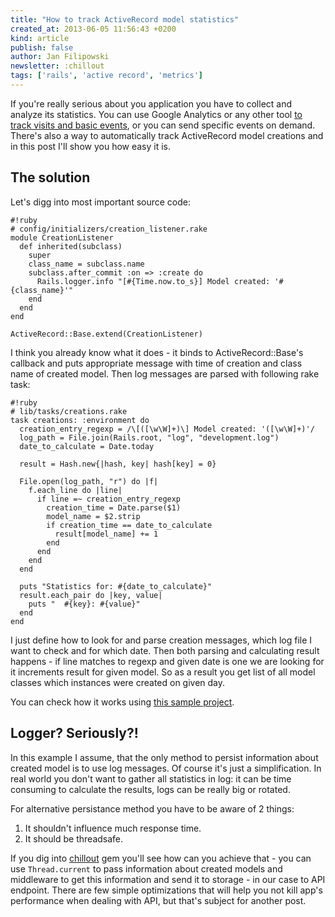 ```yaml
---
title: "How to track ActiveRecord model statistics"
created_at: 2013-06-05 11:56:43 +0200
kind: article
publish: false
author: Jan Filipowski
newsletter: :chillout
tags: ['rails', 'active record', 'metrics']
---
```


If you're really serious about you application you have to collect and analyze its statistics. You can use Google Analytics or any other tool [to track visits and basic events](http://blog.arkency.com/2012/12/google-analytics-for-developers/), or you can send specific events on demand. There's also a way to automatically track ActiveRecord model creations and in this post I'll show you how easy it is.

<!-- more -->

## The solution

Let's digg into most important source code:

```
#!ruby
# config/initializers/creation_listener.rake
module CreationListener
  def inherited(subclass)
    super
    class_name = subclass.name
    subclass.after_commit :on => :create do
      Rails.logger.info "[#{Time.now.to_s}] Model created: '#{class_name}'"
    end
  end
end

ActiveRecord::Base.extend(CreationListener)
```

I think you already know what it does - it binds to ActiveRecord::Base's callback and puts appropriate message with time of creation and class name of created model. Then log messages are parsed with following rake task:

```
#!ruby
# lib/tasks/creations.rake
task creations: :environment do
  creation_entry_regexp = /\[([\w\W]+)\] Model created: '([\w\W]+)'/
  log_path = File.join(Rails.root, "log", "development.log")
  date_to_calculate = Date.today

  result = Hash.new{|hash, key| hash[key] = 0}

  File.open(log_path, "r") do |f|
    f.each_line do |line|
      if line =~ creation_entry_regexp
        creation_time = Date.parse($1)
        model_name = $2.strip
        if creation_time == date_to_calculate
          result[model_name] += 1
        end
      end
    end
  end

  puts "Statistics for: #{date_to_calculate}"
  result.each_pair do |key, value|
    puts "  #{key}: #{value}"
  end
end

```

I just define how to look for and parse creation messages, which log file I want to check and for which date. Then both parsing and calculating result happens - if line matches to regexp and given date is one we are looking for it increments result for given model. So as a result you get list of all model classes which instances were created on given day.

You can check how it works using [this sample project](https://github.com/chilloutio/creations_counting_rails_example).

## Logger? Seriously?!

In this example I assume, that the only method to persist information about created model is to use log messages. Of course it's just a simplification. In real world you don't want to gather all statistics in log: it can be time consuming to calculate the results, logs can be really big or rotated.

For alternative persistance method you have to be aware of 2 things:

1. It shouldn't influence much response time.
2. It should be threadsafe.

If you dig into [chillout](https://github.com/chilloutio/chillout) gem you'll see how can you achieve that - you can use ```Thread.current``` to pass information about created models and middleware to get this information and send it to storage - in our case to API endpoint. There are few simple optimizations that will help you not kill app's performance when dealing with API, but that's subject for another post.
